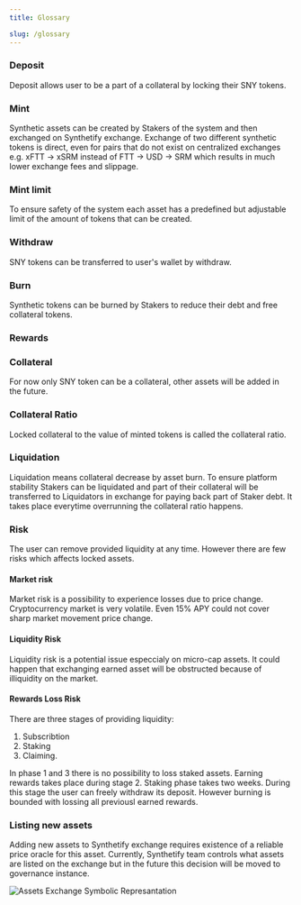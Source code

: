 ```yaml
---
title: Glossary

slug: /glossary
---
```


### Deposit

Deposit allows user to be a part of a collateral by locking their SNY tokens.

### Mint

Synthetic assets can be created by Stakers of the system and then exchanged on Synthetify exchange. Exchange of two different synthetic tokens is direct, even for pairs that do not exist on centralized exchanges e.g. xFTT -> xSRM instead of FTT -> USD -> SRM which results in much lower exchange fees and slippage.

### Mint limit

To ensure safety of the system each asset has a predefined but adjustable limit of the amount of tokens that can be created.

### Withdraw

SNY tokens can be transferred to user's wallet by withdraw.

### Burn

Synthetic tokens can be burned by Stakers to reduce their debt and free collateral tokens.

### Rewards

### Collateral

For now only SNY token can be a collateral, other assets will be added in the future.

### Collateral Ratio

Locked collateral to the value of minted tokens is called the collateral ratio.

### Liquidation

Liquidation means collateral decrease by asset burn. To ensure platform stability Stakers can be liquidated and part of their collateral will be transferred to Liquidators in exchange for paying back part of Staker debt. It takes place everytime overrunning the collateral ratio happens.

### Risk

The user can remove provided liquidity at any time. However there are few risks which affects locked assets.

#### Market risk

Market risk is a possibility to experience losses due to price change. Cryptocurrency market is very volatile. Even 15% APY could not cover sharp market movement price change.

#### Liquidity Risk

Liquidity risk is a potential issue especcialy on micro-cap assets. It could happen that exchanging earned asset will be obstructed because of illiquidity on the market.

#### Rewards Loss Risk

There are three stages of providing liquidity:

1. Subscribtion
2. Staking
3. Claiming.

In phase 1 and 3 there is no possibility to loss staked assets. Earning rewards takes place during stage 2. Staking phase takes two weeks. During this stage the user can freely withdraw its deposit. However burning is bounded with lossing all previousl earned rewards.

### Listing new assets

Adding new assets to Synthetify exchange requires existence of a reliable price oracle for this asset. Currently, Synthetify team controls what assets are listed on the exchange but in the future this decision will be moved to governance instance.

![Assets Exchange Symbolic Represantation](https://i.imgur.com/yT9BdQe.png)
